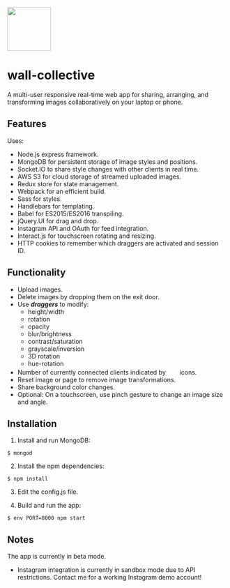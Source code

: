 
<img src="https://raw.githubusercontent.com/andigan/whatadrag/master/wall-collective.jpg" width="100" />

# wall-collective

A multi-user responsive real-time web app for sharing, arranging, and transforming images collaboratively on your laptop or phone.

## Features  

Uses:

- Node.js express framework.
- MongoDB for persistent storage of image styles and positions.
- Socket.IO to share style changes with other clients in real time.
- AWS S3 for cloud storage of streamed uploaded images.
- Redux store for state management.
- Webpack for an efficient build.
- Sass for styles.
- Handlebars for templating.
- Babel for ES2015/ES2016 transpiling.
- jQuery.UI for drag and drop.
- Instagram API and OAuth for feed integration.
- Interact.js for touchscreen rotating and resizing.
- HTTP cookies to remember which draggers are activated and session ID.

## Functionality

- Upload images.
- Delete images by dropping them on the exit door.
- Use **_draggers_** to modify:
  - height/width
  - rotation
  - opacity
  - blur/brightness
  - contrast/saturation
  - grayscale/inversion
  - 3D rotation
  - hue-rotation
- Number of currently connected clients indicated by <img src="https://raw.githubusercontent.com/andigan/whatadrag/master/public/icons/person-icon.png" width="8" height="17" /><img src="https://raw.githubusercontent.com/andigan/whatadrag/master/public/icons/person-icon.png" width="8" height="17" /><img src="https://raw.githubusercontent.com/andigan/whatadrag/master/public/icons/person-icon.png" width="8" height="17" /> icons.
- Reset image or page to remove image transformations.
- Share background color changes.
- Optional: On a touchscreen, use pinch gesture to change an image size and angle.

## Installation

1. Install and run MongoDB:

  ```
  $ mongod
  ```
2. Install the npm dependencies:

  ```
  $ npm install
  ```
3. Edit the config.js file.

4. Build and run the app:

  ```
  $ env PORT=8000 npm start
  ```

## Notes

The app is currently in beta mode.
- Instagram integration is currently in sandbox mode due to API restrictions.  Contact me for a working Instagram demo account!
